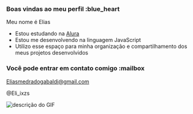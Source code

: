 ### Boas vindas ao meu perfil :blue_heart

Meu nome é Elias

- Estou estudando na [Alura](https://www.alura.com.br)
- Estou me desenvolvendo na linguagem JavaScript
- Utilizo esse espaço para minha organização e compartilhamento dos meus projetos desenvolvidos

### Você pode entrar em contato comigo :mailbox

Eliasmedradogabaldi@gmail.com

@Eli_ixzs


![descrição do GIF](https://media.tenor.com/d4sG_BgyH1cAAAAi/maxwell-cat.gif)
